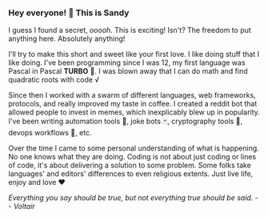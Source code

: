 ### Hey everyone! 🖖 This is Sandy

I guess I found a secret, _ooooh_. This is exciting! Isn't? The freedom to put anything here. Absolutely anything!

I'll try to make this short and sweet like your first love. I like doing stuff that I like doing. I've been programming since I was 12, my first language was Pascal in Pascal **TURBO** 🚗. I was blown away that I can do math and find quadratic roots with code √

Since then I worked with a swarm of different languages, web frameworks, protocols, and really improved my taste in coffee. I created a reddit bot that allowed people to invest in memes, which inexplicably blew up in popularity. I've been writing automation tools 🔧, joke bots 🃏, cryptography tools 🔑, devops workflows 🌊, etc. 

Over the time I came to some personal understanding of what is happening. No one knows what they are doing. Coding is not about just coding or lines of code, it's about delivering a solution to some problem. Some folks take languages' and editors' differences to even religious extents. Just live life, enjoy and love ❤️

_Everything you say should be true, but not everything true should be said. -- Voltair_
